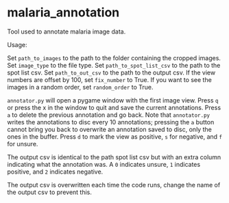 # malaria_annotation
Tool used to annotate malaria image data.

Usage:

Set `path_to_images` to the path to the folder containing the cropped images. Set `image_type` to the file type. Set `path_to_spot_list_csv` to the path to the spot list csv. Set `path_to_out_csv` to the path to the output csv. If the view numbers are offset by 100, set `fix_number` to True. If you want to see the images in a random order, set `random_order` to True. 

`annotator.py` will open a pygame window with the first image view. Press `q` or press the x in the window to quit and save the current annotations. Press `a` to delete the previous annotation and go back. Note that `annotator.py` writes the annotations to disc every 10 annotations; pressing the `a` button cannot bring you back to overwrite an annotation saved to disc, only the ones in the buffer. Press `d` to mark the view as positive, `s` for negative, and `f` for unsure.

The output csv is identical to the path spot list csv but with an extra column indicating what the annotation was. A `0` indicates unsure, `1` indicates positive, and `2` indicates negative.

The output csv is overwritten each time the code runs, change the name of the output csv to prevent this.
